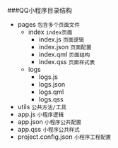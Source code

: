
###QQ小程序目录结构
- pages `包含多个页面文件`
    - index `index页面`
        - index.js `页面逻辑`
        - index.json `页面配置`
        - index.qml `页面结构`
        - index.qss `页面样式表`
    - logs
        - logs.js
        - logs.json
        - logs.qml
        - logs.qss
- utils `公共方法/工具`
- app.js `小程序逻辑`
- app.json `小程序公共配置`
- app.qss `小程序公共样式`
- project.config.json `小程序工程配置`